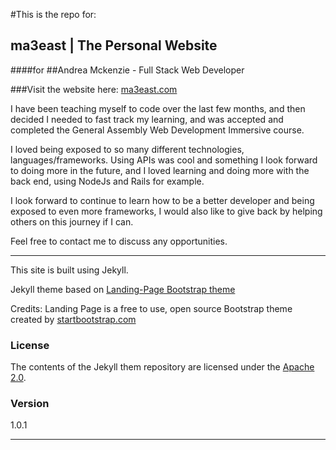 #This is the repo for:

## ma3east | The Personal Website 
####for
##Andrea Mckenzie - Full Stack Web Developer

###Visit the website here: [ma3east.com](http://ma3east.com/)

I have been teaching myself to code over the last few months, and then decided I needed to fast track my learning, and was accepted and completed the General Assembly Web Development Immersive course.

I loved being exposed to so many different technologies, languages/frameworks.  Using APIs was cool and something I look forward to doing more in the future, and I loved learning and doing more with the back end, using NodeJs and Rails for example.

I look forward to continue to learn how to be a better developer and being exposed to even more frameworks, I would also like to give back by helping others on this journey if I can.

Feel free to contact me to discuss any opportunities.

<hr>
This site is built using Jekyll.

Jekyll theme based on [Landing-Page Bootstrap theme](http://startbootstrap.com/templates/landing-page/) 

Credits: Landing Page is a free to use, open source Bootstrap theme created by [startbootstrap.com](http://startbootstrap.com/)

### License
The contents of the Jekyll them repository are licensed under the [Apache
2.0](http://www.apache.org/licenses/LICENSE-2.0.html).

### Version
1.0.1
<hr>